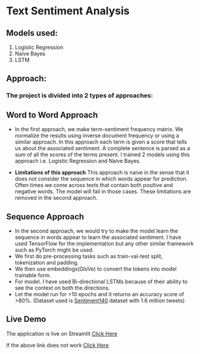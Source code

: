 # Text Sentiment Analysis
## Models used:
1. Logistic Regression
2. Naive Bayes
3. LSTM
## Approach:
### The project is divided into 2 types of approaches:
## Word to Word Approach
- In the first approach, we make term-sentiment frequency matrix. We normalize the results using inverse document frequency or using a similar approach. In this approach each term is given a score that tells us about the associated sentiment. A complete sentence is parsed as a sum of all the scores of the terms present. I trained 2 models using this approach i.e. Logistic Regression and Naive Bayes.

- **Limitations of this approach**
This approach is naive in the sense that it does not consider the sequence in which words appear for prediction. Often times we come across texts that contain both positive and negative words. The model will fail in those cases. These limitations are removed in the second approach.

## Sequence Approach
- In the second approach, we would try to make the model learn the sequence in words appear to learn the associated sentiment. I have used TensorFlow for the implementation but any other similar framework such as PyTorch might be used.
- We first do pre-processing tasks such as train-val-test split, tokenization and padding.
- We then use embeddings(GloVe) to convert the tokens into model trainable form.
- For model. I have used Bi-directional LSTMs because of their ability to see the context on both the directions.
- Let the model run for >10 epochs and it returns an accuracy score of >80%. (Dataset used is [Sentiment140](https://www.kaggle.com/datasets/kazanova/sentiment140) dataset with 1.6 million tweets)








## Live Demo
The application is live on Streamlit [Click Here](https://sentimentanalysisbilstm.streamlit.app/)


If the above link does not work [Click Here](http://ojassharma.pythonanywhere.com/)
